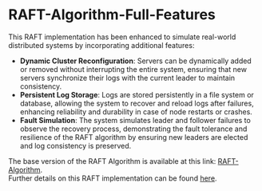# RAFT-Algorithm-Full-Features

This RAFT implementation has been enhanced to simulate real-world distributed systems by incorporating additional features:

- **Dynamic Cluster Reconfiguration**: Servers can be dynamically added or removed without interrupting the entire system, ensuring that new servers synchronize their logs with the current leader to maintain consistency.
- **Persistent Log Storage**: Logs are stored persistently in a file system or database, allowing the system to recover and reload logs after failures, enhancing reliability and durability in case of node restarts or crashes.
- **Fault Simulation**: The system simulates leader and follower failures to observe the recovery process, demonstrating the fault tolerance and resilience of the RAFT algorithm by ensuring new leaders are elected and log consistency is preserved.

The base version of the RAFT Algorithm is available at this link: [RAFT-Algorithm](https://github.com/Moret00/RAFT-Algorithm-Demo).<br>
Further details on this RAFT implementation can be found [here](RAFT-FullFeatures.md).

